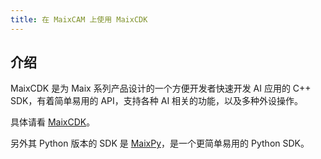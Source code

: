 ```yaml
---
title: 在 MaixCAM 上使用 MaixCDK
---
```


## 介绍

MaixCDK 是为 Maix 系列产品设计的一个方便开发者快速开发 AI 应用的 C++ SDK，有着简单易用的 API，支持各种 AI 相关的功能，以及多种外设操作。

具体请看 [MaixCDK](https://wiki.sipeed.com/maixcdk/)。

另外其 Python 版本的 SDK 是 [MaixPy](https://wiki.sipeed.com/maixpy/)，是一个更简单易用的 Python SDK。

